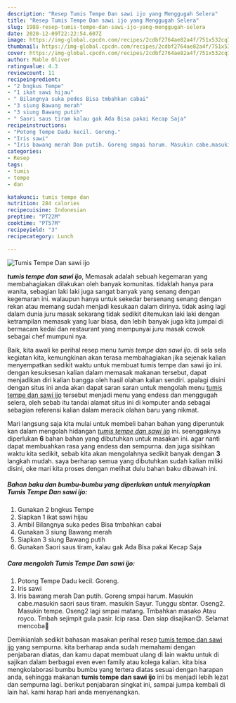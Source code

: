 ```yaml
---
description: "Resep Tumis Tempe Dan sawi ijo yang Menggugah Selera"
title: "Resep Tumis Tempe Dan sawi ijo yang Menggugah Selera"
slug: 1988-resep-tumis-tempe-dan-sawi-ijo-yang-menggugah-selera
date: 2020-12-09T22:22:54.607Z
image: https://img-global.cpcdn.com/recipes/2cdbf2764ae82a4f/751x532cq70/tumis-tempe-dan-sawi-ijo-foto-resep-utama.jpg
thumbnail: https://img-global.cpcdn.com/recipes/2cdbf2764ae82a4f/751x532cq70/tumis-tempe-dan-sawi-ijo-foto-resep-utama.jpg
cover: https://img-global.cpcdn.com/recipes/2cdbf2764ae82a4f/751x532cq70/tumis-tempe-dan-sawi-ijo-foto-resep-utama.jpg
author: Mable Oliver
ratingvalue: 4.3
reviewcount: 11
recipeingredient:
- "2 bngkus Tempe"
- "1 ikat sawi hijau"
- " Bilangnya suka pedes Bisa tmbahkan cabai"
- "3 siung Bawang merah"
- "3 siung Bawang putih"
- " Saori saus tiram kalau gak Ada Bisa pakai Kecap Saja"
recipeinstructions:
- "Potong Tempe Dadu kecil. Goreng."
- "Iris sawi"
- "Iris bawang merah Dan putih. Goreng smpai harum. Masukin cabe.masukin saori saus tiram. masukin Sayur. Tunggu sbntar. Oseng2. Masukin tempe. Oseng2 lagi smpai matang. Tmbahkan masako Atau royco. Tmbah sejimpit gula pasir. Icip rasa. Dan siap disajikan😊. Selamat mencoba🤗"
categories:
- Resep
tags:
- tumis
- tempe
- dan

katakunci: tumis tempe dan 
nutrition: 284 calories
recipecuisine: Indonesian
preptime: "PT22M"
cooktime: "PT57M"
recipeyield: "3"
recipecategory: Lunch

---
```



![Tumis Tempe Dan sawi ijo](https://img-global.cpcdn.com/recipes/2cdbf2764ae82a4f/751x532cq70/tumis-tempe-dan-sawi-ijo-foto-resep-utama.jpg)

<b><i>tumis tempe dan sawi ijo</i></b>, Memasak adalah sebuah kegemaran yang membahagiakan dilakukan oleh banyak komunitas. tidaklah hanya para wanita, sebagian laki laki juga sangat banyak yang senang dengan kegemaran ini. walaupun hanya untuk sekedar bersenang senang dengan rekan atau memang sudah menjadi kesukaan dalam dirinya. tidak asing lagi dalam dunia juru masak sekarang tidak sedikit ditemukan laki laki dengan ketrampilan memasak yang luar biasa, dan lebih banyak juga kita jumpai di bermacam kedai dan restaurant yang mempunyai juru masak cowok sebagai chef mumpuni nya.



Baik, kita awali ke perihal resep menu <i>tumis tempe dan sawi ijo</i>. di sela sela kegiatan kita, kemungkinan akan terasa membahagiakan jika sejenak kalian menyempatkan sedikit waktu untuk membuat tumis tempe dan sawi ijo ini. dengan kesuksesan kalian dalam memasak makanan tersebut, dapat menjadikan diri kalian bangga oleh hasil olahan kalian sendiri. apalagi disini dengan situs ini anda akan dapat saran saran untuk mengolah menu <u>tumis tempe dan sawi ijo</u> tersebut menjadi menu yang endess dan menggugah selera, oleh sebab itu tandai alamat situs ini di komputer anda sebagai sebagian referensi kalian dalam meracik olahan baru yang nikmat.


Mari langsung saja kita mulai untuk membeli bahan bahan yang diperuntuk kan dalam mengolah hidangan <u><i>tumis tempe dan sawi ijo</i></u> ini. seenggaknya diperlukan <b>6</b> bahan bahan yang dibutuhkan untuk masakan ini. agar nanti dapat membuahkan rasa yang endess dan sempurna. dan juga sisihkan waktu kita sedikit, sebab kita akan mengolahnya sedikit banyak dengan <b>3</b> langkah mudah. saya berharap semua yang dibutuhkan sudah kalian miliki disini, oke mari kita proses dengan melihat dulu bahan baku dibawah ini.

<!--inarticleads1-->

##### Bahan baku dan bumbu-bumbu yang diperlukan untuk menyiapkan Tumis Tempe Dan sawi ijo:

1. Gunakan 2 bngkus Tempe
1. Siapkan 1 ikat sawi hijau
1. Ambil  Bilangnya suka pedes Bisa tmbahkan cabai
1. Gunakan 3 siung Bawang merah
1. Siapkan 3 siung Bawang putih
1. Gunakan  Saori saus tiram, kalau gak Ada Bisa pakai Kecap Saja




<!--inarticleads2-->

##### Cara mengolah Tumis Tempe Dan sawi ijo:

1. Potong Tempe Dadu kecil. Goreng.
1. Iris sawi
1. Iris bawang merah Dan putih. Goreng smpai harum. Masukin cabe.masukin saori saus tiram. masukin Sayur. Tunggu sbntar. Oseng2. Masukin tempe. Oseng2 lagi smpai matang. Tmbahkan masako Atau royco. Tmbah sejimpit gula pasir. Icip rasa. Dan siap disajikan😊. Selamat mencoba🤗




Demikianlah sedikit bahasan masakan perihal resep <u>tumis tempe dan sawi ijo</u> yang sempurna. kita berharap anda sudah memahami dengan penjabaran diatas, dan kamu dapat membuat ulang di lain waktu untuk di sajikan dalam berbagai even even family atau kolega kalian. kita bisa mengkolaborasi bumbu bumbu yang tertera diatas sesuai dengan harapan anda, sehingga makanan <b>tumis tempe dan sawi ijo</b> ini bs menjadi lebih lezat dan sempurna lagi. berikut penjabaran singkat ini, sampai jumpa kembali di lain hal. kami harap hari anda menyenangkan.
